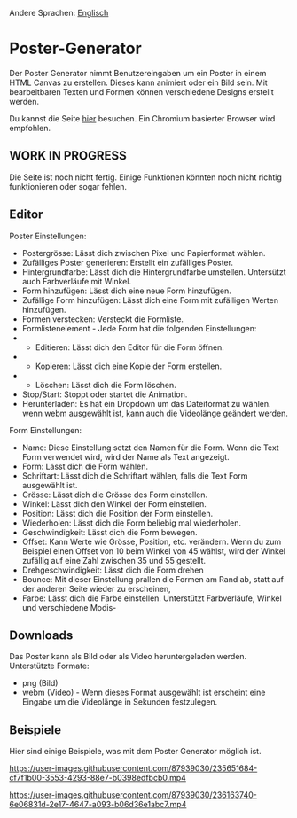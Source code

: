 Andere Sprachen: [Englisch](https://github.com/PatrikAckermann/poster-generator/blob/master/README.md)

# Poster-Generator

Der Poster Generator nimmt Benutzereingaben um ein Poster in einem HTML Canvas zu erstellen. Dieses kann animiert oder ein Bild sein. Mit bearbeitbaren Texten und Formen können verschiedene Designs erstellt werden.

Du kannst die Seite [hier](https://patrikackermann.github.io/poster-generator/) besuchen. Ein Chromium basierter Browser wird empfohlen.

## **WORK IN PROGRESS**
Die Seite ist noch nicht fertig. Einige Funktionen könnten noch nicht richtig funktionieren oder sogar fehlen.

## Editor
Poster Einstellungen:
- Postergrösse: Lässt dich zwischen Pixel und Papierformat wählen.
- Zufälliges Poster generieren: Erstellt ein zufälliges Poster.
- Hintergrundfarbe: Lässt dich die Hintergrundfarbe umstellen. Untersützt auch Farbverläufe mit Winkel.
- Form hinzufügen: Lässt dich eine neue Form hinzufügen.
- Zufällige Form hinzufügen: Lässt dich eine Form mit zufälligen Werten hinzufügen.
- Formen verstecken: Versteckt die Formliste.
- Formlistenelement - Jede Form hat die folgenden Einstellungen:
- - Editieren: Lässt dich den Editor für die Form öffnen.
- - Kopieren: Lässt dich eine Kopie der Form erstellen.
- - Löschen: Lässt dich die Form löschen.
- Stop/Start: Stoppt oder startet die Animation.
- Herunterladen: Es hat ein Dropdown um das Dateiformat zu wählen. wenn webm ausgewählt ist, kann auch die Videolänge geändert werden.

Form Einstellungen:
- Name: Diese Einstellung setzt den Namen für die Form. Wenn die Text Form verwendet wird, wird der Name als Text angezeigt.
- Form: Lässt dich die Form wählen.
- Schriftart: Lässt dich die Schriftart wählen, falls die Text Form ausgewählt ist.
- Grösse: Lässt dich die Grösse des Form einstellen.
- Winkel: Lässt dich den Winkel der Form einstellen.
- Position: Lässt dich die Position der Form einstellen.
- Wiederholen: Lässt dich die Form beliebig mal wiederholen.
- Geschwindigkeit: Lässt dich die Form bewegen.
- Offset: Kann Werte wie Grösse, Position, etc. verändern. Wenn du zum Beispiel einen Offset von 10 beim Winkel von 45 wählst, wird der Winkel zufällig auf eine Zahl zwischen 35 und 55 gestellt.
- Drehgeschwindigkeit: Lässt dich die Form drehen
- Bounce: Mit dieser Einstellung prallen die Formen am Rand ab, statt auf der anderen Seite wieder zu erscheinen,
- Farbe: Lässt dich die Farbe einstellen. Unterstützt Farbverläufe, Winkel und verschiedene Modis-

## Downloads
Das Poster kann als Bild oder als Video heruntergeladen werden.
Unterstützte Formate:
- png (Bild)
- webm (Video) - Wenn dieses Format ausgewählt ist erscheint eine Eingabe um die Videolänge in Sekunden festzulegen.

## Beispiele
Hier sind einige Beispiele, was mit dem Poster Generator möglich ist.

https://user-images.githubusercontent.com/87939030/235651684-cf7f1b00-3553-4293-88e7-b0398edfbcb0.mp4

https://user-images.githubusercontent.com/87939030/236163740-6e06831d-2e17-4647-a093-b06d36e1abc7.mp4